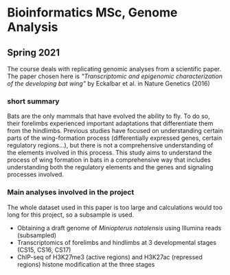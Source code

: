 # Bioinformatics MSc, Genome Analysis
## Spring 2021

The course deals with replicating genomic analyses from a scientific paper. 
The paper chosen here is *"Transcriptomic and epigenomic characterization of the developing bat wing"* by Eckalbar et al. in Nature Genetics (2016)

### short summary
Bats are the only mammals that have evolved the ability to fly. To do so, their forelimbs experienced important adaptations that differentiate them from the hindlimbs. Previous studies have focused on understanding certain parts of the wing-formation process (differentially expressed genes, certain regulatory regions...), but there is not a comprehensive understanding of the elements involved in this process. This study aims to understand the process of wing formation in bats in a comprehensive way that includes understanding both the regulatory elements and the genes and signaling processes involved.

### Main analyses involved in the project
The whole dataset used in this paper is too large and calculations would too long for this project, so a subsample is used.
- Obtaining a draft genome of *Miniopterus natalensis* using Illumina reads (subsampled)
- Transcriptomics of forelimbs and hindlimbs at 3 developmental stages (CS15, CS16, CS17)
- ChIP-seq of H3K27me3 (active regions) and H3K27ac (repressed regions) histone modification at the three stages

